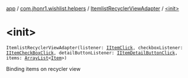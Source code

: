 [app](../../index.md) / [com.jhonr1.wishlist.helpers](../index.md) / [ItemlistRecyclerViewAdapter](index.md) / [&lt;init&gt;](./-init-.md)

# &lt;init&gt;

`ItemlistRecyclerViewAdapter(listener: `[`IItemClick`](../../com.jhonr1.wishlist.interfaces/-i-item-click/index.md)`, checkboxListener: `[`IItemCheckBoxClick`](../../com.jhonr1.wishlist.interfaces/-i-item-check-box-click/index.md)`, detailButtonListener: `[`IItemDetailButtonClick`](../../com.jhonr1.wishlist.interfaces/-i-item-detail-button-click/index.md)`, items: `[`ArrayList`](https://kotlinlang.org/api/latest/jvm/stdlib/kotlin.collections/-array-list/index.html)`<`[`Item`](../-item/index.md)`>)`

Binding items on recycler view

